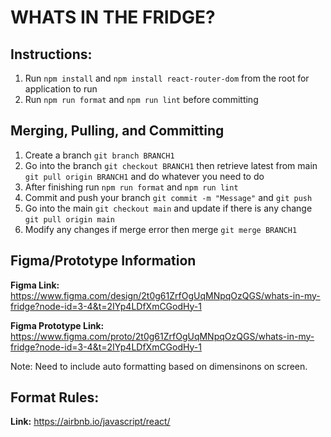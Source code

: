 # WHATS IN THE FRIDGE?

## Instructions:

1. Run `npm install` and `npm install react-router-dom` from the root for application to run
2. Run `npm run format` and `npm run lint` before committing

## Merging, Pulling, and Committing

1. Create a branch `git branch BRANCH1`
2. Go into the branch `git checkout BRANCH1` then retrieve latest from main `git pull origin BRANCH1` and do whatever you need to do
3. After finishing run `npm run format` and `npm run lint`
4. Commit and push your branch `git commit -m "Message"` and `git push`
5. Go into the main `git checkout main` and update if there is any change `git pull origin main`
6. Modify any changes if merge error then merge `git merge BRANCH1`

## Figma/Prototype Information

**Figma Link:** https://www.figma.com/design/2t0g61ZrfOgUqMNpqOzQGS/whats-in-my-fridge?node-id=3-4&t=2IYp4LDfXmCGodHy-1

**Figma Prototype Link:** https://www.figma.com/proto/2t0g61ZrfOgUqMNpqOzQGS/whats-in-my-fridge?node-id=3-4&t=2IYp4LDfXmCGodHy-1

Note: Need to include auto formatting based on dimensinons on screen.

## Format Rules:

**Link:** https://airbnb.io/javascript/react/
